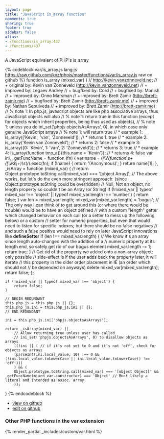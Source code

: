 ```yaml
---
layout: page
title: "JavaScript is_array function"
comments: true
sharing: true
footer: true
sidebar: false
alias:
- /functions/is_array:437
- /functions/437
---
```

<!-- Generated by Rakefile:build -->
A JavaScript equivalent of PHP's is_array

{% codeblock var/is_array.js lang:js https://raw.github.com/kvz/phpjs/master/functions/var/is_array.js raw on github %}
function is_array (mixed_var) {
    // http://kevin.vanzonneveld.net
    // +   original by: Kevin van Zonneveld (http://kevin.vanzonneveld.net)
    // +   improved by: Legaev Andrey
    // +   bugfixed by: Cord
    // +   bugfixed by: Manish
    // +   improved by: Onno Marsman
    // +   improved by: Brett Zamir (http://brett-zamir.me)
    // +   bugfixed by: Brett Zamir (http://brett-zamir.me)
    // +   improved by: Nathan Sepulveda
    // +   improved by: Brett Zamir (http://brett-zamir.me)
    // %        note 1: In php.js, javascript objects are like php associative arrays, thus JavaScript objects will also
    // %        note 1: return true in this function (except for objects which inherit properties, being thus used as objects),
    // %        note 1: unless you do ini_set('phpjs.objectsAsArrays', 0), in which case only genuine JavaScript arrays
    // %        note 1: will return true
    // *     example 1: is_array(['Kevin', 'van', 'Zonneveld']);
    // *     returns 1: true
    // *     example 2: is_array('Kevin van Zonneveld');
    // *     returns 2: false
    // *     example 3: is_array({0: 'Kevin', 1: 'van', 2: 'Zonneveld'});
    // *     returns 3: true
    // *     example 4: is_array(function tmp_a(){this.name = 'Kevin'});
    // *     returns 4: false
    var ini,
        _getFuncName = function (fn) {
            var name = (/\W*function\s+([\w\$]+)\s*\(/).exec(fn);
            if (!name) {
                return '(Anonymous)';
            }
            return name[1];
        },
        _isArray = function (mixed_var) {
            // return Object.prototype.toString.call(mixed_var) === '[object Array]';
            // The above works, but let's do the even more stringent approach: (since Object.prototype.toString could be overridden)
            // Null, Not an object, no length property so couldn't be an Array (or String)
            if (!mixed_var || typeof mixed_var !== 'object' || typeof mixed_var.length !== 'number') {
                return false;
            }
            var len = mixed_var.length;
            mixed_var[mixed_var.length] = 'bogus';
            // The only way I can think of to get around this (or where there would be trouble) would be to have an object defined 
            // with a custom "length" getter which changed behavior on each call (or a setter to mess up the following below) or a custom 
            // setter for numeric properties, but even that would need to listen for specific indexes; but there should be no false negatives 
            // and such a false positive would need to rely on later JavaScript innovations like __defineSetter__
            if (len !== mixed_var.length) { // We know it's an array since length auto-changed with the addition of a 
            // numeric property at its length end, so safely get rid of our bogus element
                mixed_var.length -= 1;
                return true;
            }
            // Get rid of the property we added onto a non-array object; only possible 
            // side-effect is if the user adds back the property later, it will iterate 
            // this property in the older order placement in IE (an order which should not 
            // be depended on anyways)
            delete mixed_var[mixed_var.length];
            return false;
        };

    if (!mixed_var || typeof mixed_var !== 'object') {
        return false;
    }

    // BEGIN REDUNDANT
    this.php_js = this.php_js || {};
    this.php_js.ini = this.php_js.ini || {};
    // END REDUNDANT
    
    ini = this.php_js.ini['phpjs.objectsAsArrays'];

    return _isArray(mixed_var) ||
        // Allow returning true unless user has called
        // ini_set('phpjs.objectsAsArrays', 0) to disallow objects as arrays
        ((!ini || ( // if it's not set to 0 and it's not 'off', check for objects as arrays
        (parseInt(ini.local_value, 10) !== 0 && (!ini.local_value.toLowerCase || ini.local_value.toLowerCase() !== 'off')))
        ) && (
        Object.prototype.toString.call(mixed_var) === '[object Object]' && _getFuncName(mixed_var.constructor) === 'Object' // Most likely a literal and intended as assoc. array
        ));
}
{% endcodeblock %}

 - [view on github](https://github.com/kvz/phpjs/blob/master/functions/var/is_array.js)
 - [edit on github](https://github.com/kvz/phpjs/edit/master/functions/var/is_array.js)

### Other PHP functions in the var extension
{% render_partial _includes/custom/var.html %}
